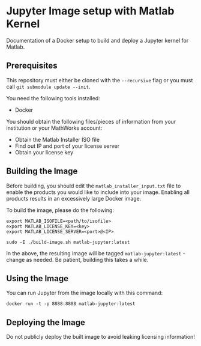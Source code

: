 # Jupyter Image setup with Matlab Kernel

Documentation of a Docker setup to build and deploy a Jupyter kernel for Matlab.

## Prerequisites

This repository must either be cloned with the `--recursive` flag or you must call `git submodule update --init`.

You need the following tools installed:

* Docker

You should obtain the following files/pieces of information from your institution or your MathWorks account:

* Obtain the Matlab Installer ISO file
* Find out IP and port of your license server
* Obtain your license key

## Building the Image

Before building, you should edit the `matlab_installer_input.txt` file to enable the products
you would like to include into your image. Enabling all products results in an excessively large
Docker image.

To build the image, please do the following:

```
export MATLAB_ISOFILE=<path/to/isofile>
export MATLAB_LICENSE_KEY=<key>
export MATLAB_LICENSE_SERVER=<port>@<IP>

sudo -E ./build-image.sh matlab-jupyter:latest
```

In the above, the resulting image will be tagged `matlab-jupyter:latest` - change as needed.
Be patient, building this takes a while.

## Using the Image

You can run Jupyter from the image locally with this command:

```
docker run -t -p 8888:8888 matlab-jupyter:latest
```

## Deploying the Image

Do not publicly deploy the built image to avoid leaking licensing information!
